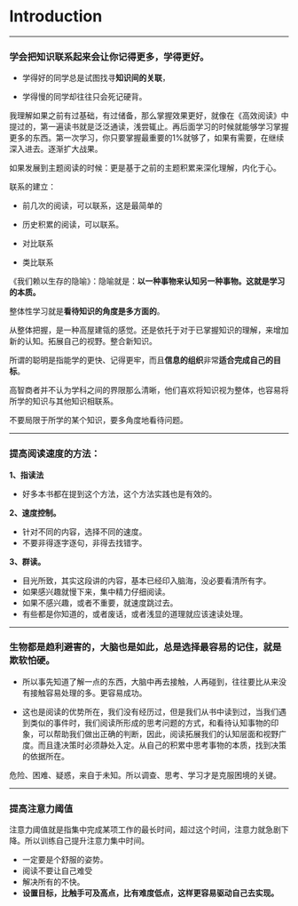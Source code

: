 # Introduction



----

### 学会把知识联系起来会让你记得更多，学得更好。

- 学得好的同学总是试图找寻**知识间的关联**，

- 学得慢的同学却往往只会死记硬背。

我理解如果之前有过基础，有过储备，那么掌握效果更好，就像在《高效阅读》中提过的，第一遍读书就是泛泛通读，浅尝辄止。再后面学习的时候就能够学习掌握更多的东西。第一次学习，你只要掌握最重要的1%就够了，如果有需要，在继续深入进去。逐渐扩大战果。

如果发展到主题阅读的时候：更是基于之前的主题积累来深化理解，内化于心。

联系的建立：

- 前几次的阅读，可以联系，这是最简单的

- 历史积累的阅读，可以联系。
- 对比联系
- 类比联系



《我们赖以生存的隐喻》：隐喻就是：**以一种事物来认知另一种事物。这就是学习的本质。**

整体性学习就是**看待知识的角度是多方面的**。



从整体把握，是一种高屋建瓴的感觉。还是依托于对于已掌握知识的理解，来增加新的认知。拓展自己的视野。整合新知识。



所谓的聪明是指能学的更快、记得更牢，而且**信息的组织**非常**适合完成自己的目标**。



高智商者并不认为学科之间的界限那么清晰，他们喜欢将知识视为整体，也容易将所学的知识与其他知识相联系。



不要局限于所学的某个知识，要多角度地看待问题。



----

### 提高阅读速度的方法：

**1、指读法**

- 好多本书都在提到这个方法，这个方法实践也是有效的。

**2、速度控制。**

- 针对不同的内容，选择不同的速度。
- 不要非得逐字逐句，非得去找错字。

**3、群读。**

- 目光所致，其实这段讲的内容，基本已经印入脑海，没必要看清所有字。
- 如果感兴趣就慢下来，集中精力仔细阅读。
- 如果不感兴趣，或者不重要，就速度跳过去。
- 有些都是你知道的，或者废话，或者浅显的道理就应该速读处理。





----

### 生物都是趋利避害的，大脑也是如此，总是选择最容易的记住，就是欺软怕硬。

- 所以事先知道了解一点的东西，大脑中再去接触，人再碰到，往往要比从来没有接触容易处理的多。更容易成功。

- 这也是阅读的优势所在，我们没有经历过，但是我们从书中读到过，当我们遇到类似的事件时，我们阅读所形成的思考问题的方式，和看待认知事物的印象，可以帮助我们做出正确的判断，因此，阅读拓展我们的认知层面和视野广度。而且逢决策时必须静处入定。从自己的积累中思考事物的本质，找到决策的依据所在。



危险、困难、疑惑，来自于未知。所以调查、思考、学习才是克服困境的关键。







----

### 提高注意力阈值

注意力阈值就是指集中完成某项工作的最长时间，超过这个时间，注意力就急剧下降。所以训练自己提升注意力集中时间。

- 一定要是个舒服的姿势。
- 阅读不要让自己难受
- 解决所有的不快。
- **设置目标，比触手可及高点，比有难度低点，这样更容易驱动自己去实现。**